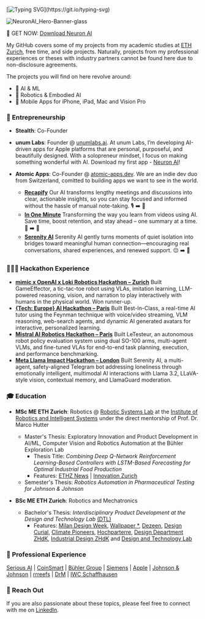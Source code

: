 
[![Typing SVG](https://readme-typing-svg.demolab.com?font=Fira+Code&size=24&pause=2000&color=9FAAAD&width=700&height=84&lines=Hello!+This+is+Kyo's+GitHub%2C+have+fun+exploring!)](https://git.io/typing-svg)

![NeuronAI_Hero-Banner-glass](https://github.com/user-attachments/assets/23ea30e9-4387-4204-ad6f-b89746ba248a)

🚀 GET NOW: [Download Neuron AI](https://apps.apple.com/ch/app/neuron-ai-private-secure/id6739433114)

My GitHub covers some of my projects from my academic studies at [ETH Zurich](https://ethz.ch/en.html), free time, and side projects. Naturally, projects from my professional experiences or theses with industry partners cannot be found here due to non-disclosure agreements. 

The projects you will find on here revolve around: 
- 🧠 AI & ML
- 🦾 Robotics & Embodied AI
- 📱 Mobile Apps for iPhone, iPad, Mac and Vision Pro

 ### 🚀 Entrepreneurship
- **Stealth**: Co-Founder

- **unum Labs**: Founder \@ [unumlabs.ai](https://unumlabs.ai). At unum Labs, I’m developing AI-driven apps for Apple platforms that are personal, purposeful, and beautifully designed. With a solopreneur mindset, I focus on making something wonderful with AI. Download my first app - [Neuron AI](https://apps.apple.com/ch/app/neuron-ai-private-secure/id6739433114)!
    
- **Atomic Apps**: Co-Founder \@ [atomic-apps.dev](https://atomic-apps.dev). We are an indie dev duo from Switzerland, comitted to building apps we want to see in the world.
     - **[Recapify](https://recapify.atomic-apps.dev)** Our AI transforms lengthy meetings and discussions into clear, actionable insights, so you can stay focused and informed without the hassle of manual note-taking. 🎙️ ➡️ 📝
     - **[In One Minute](https://inoneminute.atomic-apps.dev)** Transforming the way you learn from videos using AI. Save time, boost retention, and stay ahead – one summary at a time. 🎥 ➡️ 📝
     - **[Serenity AI](https://serenity.atomic-apps.dev)** Serenity AI gently turns moments of quiet isolation into bridges toward meaningful human connection—encouraging real conversations, shared experiences, and renewed support. 😔 ➡️ 🤗
 
 ### 👨🏻‍💻 Hackathon Experience
   - **[mimic x OpenAI x Loki Robotics Hackathon – Zurich](https://inf.ethz.ch/news-and-events/spotlights/infk-news-channel/2025/06/robotics-hackathon.html)** Built GameEffector, a tic-tac-toe robot using VLAs, imitation learning, LLM-powered reasoning, vision, and narration to play interactively with humans in the physical world. Won runner-up.
   - **[{Tech: Europe} AI Hackathon – Paris](https://blog.techeurope.io/p/hackathon-paris-1)** Built Best-In-Class, a real-time AI tutor using the Feynman technique with voice/video streaming, VLM reasoning, web-search agents, and dynamic AI generated avatars for interactive, personalized learning.
   - **[Mistral AI Robotics Hackathon – Paris](https://www.joinef.com/events/https-lu-ma-roboticshack/)** Built LeTesteur, an autonomous robot policy evaluation system using dual SO-100 arms, multi-agent VLMs, and fine-tuned VLAs for end-to-end task planning, execution, and performance benchmarking.
   - **[Meta Llama Impact Hackathon – London](https://about.fb.com/news/2024/11/metas-llama-impact-hackathon-pioneering-ai-solutions-for-public-good/)** Built Serenity AI, a multi-agent, safety-aligned Telegram bot addressing loneliness through emotionally intelligent, multimodal AI interactions with Llama 3.2, LLaVA-style vision, contextual memory, and LlamaGuard moderation.
 

 ### 🎓 Education
  - **MSc ME ETH Zurich**: Robotics \@ [Robotic Systems Lab](https://rsl.ethz.ch) at the [Institute of Robotics and Intelligent Systems](https://www.iris.ethz.ch) under the direct mentorship of Prof. Dr. Marco Hutter
     - Master's Thesis: Exploratory Innovation and Product Development in AI/ML, Computer Vision and Robotics Automation at the Bühler Exploration Lab
       - Thesis Title: _Combining Deep Q-Network Reinforcement Learning-Based Controllers with LSTM-Based Forecasting for Optimal Industrial Food Production_
       - Features: [ETHZ News](https://ethz.ch/en/news-and-events/eth-news/news/2024/03/eth-students-accelerate-private-sector-innovation.html) | [Innovation Zurich](https://innovation.zuerich/en/#eth-students-accelerate-private-sector-innovation)
     - Semester's Thesis: _Robotics Automation in Pharmaceutical Testing for Johnson \& Johnson_
       
  - **BSc ME ETH Zurich**: Robotics and Mechatronics
    - Bachelor's Thesis: _Interdisciplinary Product Development at the Design and Technology Lab_ [(DTL)](https://designtechlab.ch/en/)
      - Features: [Milan Design Week](https://www.salonemilano.it/en/articles/lost-graduation-show-figures), [Wallpaper *](https://www.wallpaper.com/design/salone-del-mobile-the-lost-graduation-show), [Dezeen](https://www.dezeen.com/2021/06/13/zurich-university-of-the-arts-industrial-design-school-show/), [Design Curial](https://www.designcurial.com/news/supersalone-9293627), [Climate Pioneers](https://www.climatepioneers.net/p/design-decarbonization-milan-design-week), [Hochparterre](https://www.hochparterre.ch/nachrichten/design/die-unterwasser-landschaftsarchitektin), [Design Department ZHdK](https://design.zhdk.ch/en/diploma-archive/2021/coral-city/), [Industrial Design ZHdK](https://industrialdesign.zhdk.ch/diplom-2021/projekte/coral-city/) and [Design and Technology Lab](https://designtechlab.ch/projekte/coral-city/)     
  
 ### 💼 Professional Experience
[Serious AI](https://www.seriousai.co) | [CoinSmart](https://coinsmart.ch) | [Bühler Group](https://www.buhlergroup.com/global/en/homepage.html) | [Siemens](https://www.siemens.com/global/en.html) | [Apple](https://www.apple.com) | [Johnson \& Johnson](https://www.jnj.com) | [rrreefs](https://www.rrreefs.com) | [DrM](https://drm.ch) | [IWC Schaffhausen](https://www.iwc.com/ch/en/home.html)
 
### 💬 Reach Out 
If you are also passionate about these topics, please feel free to connect with me on [LinkedIn](https://www.linkedin.com/in/kyomangold/).

<!--

[![Typing SVG](https://readme-typing-svg.herokuapp.com?font=Fira+Code&size=24&pause=1000&color=9FAAAD&width=700&height=84&lines=Hello!+This+is+Kyo's+GitHub%2C+have+fun+exploring!+;Join+the+unum+Labs+waitlist+for+Neuron+AI+now!)](https://git.io/typing-svg)


**kyomangold/kyomangold** is a ✨ _special_ ✨ repository because its `README.md` (this file) appears on your GitHub profile.

Here are some ideas to get you started:

- 🔭 I’m currently working on ...
- 🌱 I’m currently learning ...
- 👯 I’m looking to collaborate on ...
- 🤔 I’m looking for help with ...
- 💬 Ask me about ...
- 📫 How to reach me: ...
- 😄 Pronouns: ...
- ⚡ Fun fact: ...
-->

